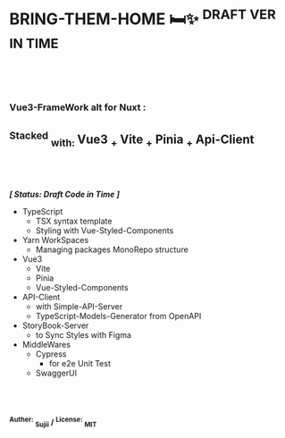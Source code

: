 <br/>
<br/>
<h1> BRING-THEM-HOME 🛏✨ <sup> DRAFT VER IN TIME </sup> <br/><br/><br/></h1>
<h3> Vue3-FrameWork alt for Nuxt : </h3>

## <sup>Stacked</sup> <sub>with: </sub> Vue3 <sub>+</sub> Vite <sub>+</sub> Pinia <sub>+</sub> Api-Client<br/><sub>　　</sub>

<br/>

***[ Status: Draft Code in Time ]***
- TypeScript
  - TSX syntax template
  - Styling with Vue-Styled-Components
- Yarn WorkSpaces
  - Managing packages MonoRepo structure 
- Vue3
  - Vite
  - Pinia
  - Vue-Styled-Components
- API-Client
  - with Simple-API-Server
  - TypeScript-Models-Generator from OpenAPI
- StoryBook-Server
  - to Sync Styles with Figma
- MiddleWares
  - Cypress
    - for e2e Unit Test
  - SwaggerUI 

<br/>
<br/>


#### <sup>Auther:</sup> <sub>Sujii</sub> / <sup>License:</sup> <sub>MIT</sub>

<br/>
<br/>

